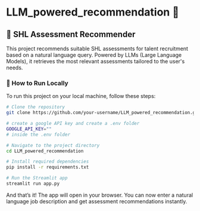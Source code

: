 # LLM_powered_recommendation 🌟

## 🧠 SHL Assessment Recommender

This project recommends suitable SHL assessments for talent recruitment based on a natural language query. Powered by LLMs (Large Language Models), it retrieves the most relevant assessments tailored to the user's needs.

### 🚀 How to Run Locally

To run this project on your local machine, follow these steps:

```bash
# Clone the repository
git clone https://github.com/your-username/LLM_powered_recommendation.git

# create a google API key and create a .env folder
GOOGLE_API_KEY=""
# inside the .env folder

# Navigate to the project directory
cd LLM_powered_recommendation

# Install required dependencies
pip install -r requirements.txt

# Run the Streamlit app
streamlit run app.py
```

And that’s it! The app will open in your browser. You can now enter a natural language job description and get assessment recommendations instantly.

